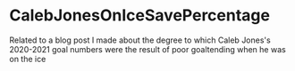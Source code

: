 # CalebJonesOnIceSavePercentage
Related to a blog post I made about the degree to which Caleb Jones's 2020-2021 goal numbers were the result of poor goaltending when he was on the ice
